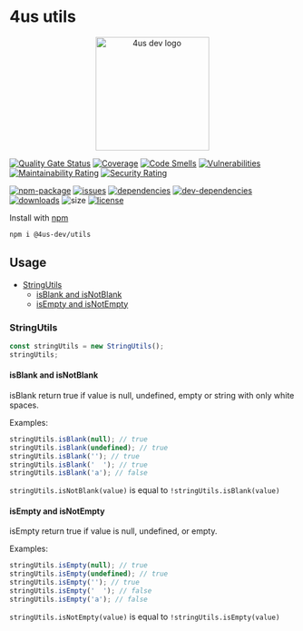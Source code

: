 # 4us utils

<div align="center">
  <a href="https://4us.dev/">
    <img src="https://raw.githubusercontent.com/4us-dev/utils/master/resources/logo-4us-dev.png" alt="4us dev logo" width="200">
  </a>
  <br/>  
</div>

[![Quality Gate Status](https://sonarcloud.io/api/project_badges/measure?project=4us-dev_utils&metric=alert_status)](https://sonarcloud.io/dashboard?id=4us-dev_utils)
[![Coverage](https://sonarcloud.io/api/project_badges/measure?project=4us-dev_utils&metric=coverage)](https://sonarcloud.io/dashboard?id=4us-dev_utils)
[![Code Smells](https://sonarcloud.io/api/project_badges/measure?project=4us-dev_utils&metric=code_smells)](https://sonarcloud.io/dashboard?id=4us-dev_utils)
[![Vulnerabilities](https://sonarcloud.io/api/project_badges/measure?project=4us-dev_utils&metric=vulnerabilities)](https://sonarcloud.io/dashboard?id=4us-dev_utils)
[![Maintainability Rating](https://sonarcloud.io/api/project_badges/measure?project=4us-dev_utils&metric=sqale_rating)](https://sonarcloud.io/dashboard?id=4us-dev_utils)
[![Security Rating](https://sonarcloud.io/api/project_badges/measure?project=4us-dev_utils&metric=security_rating)](https://sonarcloud.io/dashboard?id=4us-dev_utils)

[![npm-package](https://badge.fury.io/js/%404us-dev%2Futils.svg)](https://www.npmjs.com/package/@4us-dev/utils)
[![issues](https://img.shields.io/github/issues/4us-dev/utils)](/issues)
[![dependencies](https://img.shields.io/david/4us-dev/utils)](https://david-dm.org/4us-dev/utils)
[![dev-dependencies](https://img.shields.io/david/dev/4us-dev/utils)](https://david-dm.org/4us-dev/utils?type=dev)
[![downloads](https://img.shields.io/npm/dw/@4us-dev/utils)](https://www.npmjs.com/package/@4us-dev/utils)
![size](https://img.shields.io/bundlephobia/min/@4us-dev/utils)
[![license](https://img.shields.io/npm/l/@angular/cli.svg)](/LICENSE)

Install with [npm](https://www.npmjs.com/)

```sh
npm i @4us-dev/utils
```

## Usage

<!-- toc -->

- [StringUtils](#stringUtils)
  - [isBlank and isNotBlank](#isBlank-and-isNotBlank)
  - [isEmpty and isNotEmpty](#isEmpty-and-isNotEmpty)

### StringUtils

```js
const stringUtils = new StringUtils();
stringUtils;
```

#### isBlank and isNotBlank

isBlank return true if value is null, undefined, empty or string with only white spaces.

Examples:

```js
stringUtils.isBlank(null); // true
stringUtils.isBlank(undefined); // true
stringUtils.isBlank(''); // true
stringUtils.isBlank('  '); // true
stringUtils.isBlank('a'); // false
```

`stringUtils.isNotBlank(value)` is equal to `!stringUtils.isBlank(value)`

#### isEmpty and isNotEmpty

isEmpty return true if value is null, undefined, or empty.

Examples:

```js
stringUtils.isEmpty(null); // true
stringUtils.isEmpty(undefined); // true
stringUtils.isEmpty(''); // true
stringUtils.isEmpty('  '); // false
stringUtils.isEmpty('a'); // false
```

`stringUtils.isNotEmpty(value)` is equal to `!stringUtils.isEmpty(value)`
